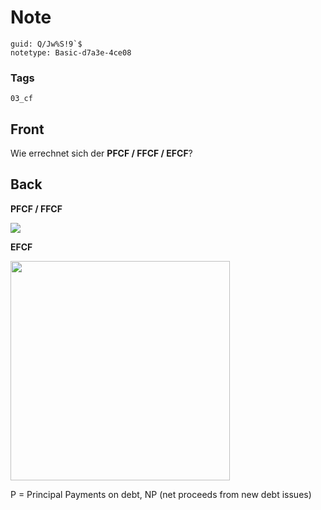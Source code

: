 # Note
```
guid: Q/Jw%S!9`$
notetype: Basic-d7a3e-4ce08
```

### Tags
```
03_cf
```

## Front
<p>Wie errechnet sich der <b>PFCF / FFCF / EFCF</b>?

## Back
<p><b>PFCF / FFCF</b>
<p><img src="12tLLN6Q7Mxxz93PxTns.png">
<p><b>EFCF</b>
<p><img src="12gtE8wXUia9V7kHHymf.png" style="width: 351px;">
<p>P = Principal Payments on debt, NP (net proceeds from new debt
issues)
